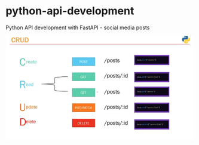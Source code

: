 # python-api-development

Python API development with FastAPI - social media posts

![alt text](./crud_image.png)
